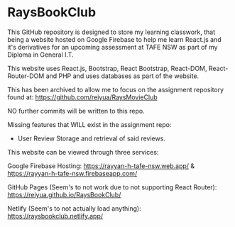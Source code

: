 # RaysBookClub

This GitHub repository is designed to store my learning classwork, that being a website hosted on Google Firebase to help me learn React.js and it's derivatives for an upcoming assessment at TAFE NSW as part of my Diploma in General I.T.

This website uses React.js, Bootstrap, React Bootstrap, React-DOM, React-Router-DOM and PHP and uses databases as part of the website. 

This has been archived to allow me to focus on the assignment repository found at: https://github.com/reiyua/RaysMovieClub

NO further commits will be written to this repo.

Missing features that WILL exist in the assignment repo:

- User Review Storage and retrieval of said reviews.

This website can be viewed through three services: 

Google Firebase Hosting: https://rayyan-h-tafe-nsw.web.app/ & https://rayyan-h-tafe-nsw.firebaseapp.com/

GitHub Pages (Seem's to not work due to not supporting React Router): https://reiyua.github.io/RaysBookClub/

Netlify (Seem's to not actually load anything): https://raysbookclub.netlify.app/

